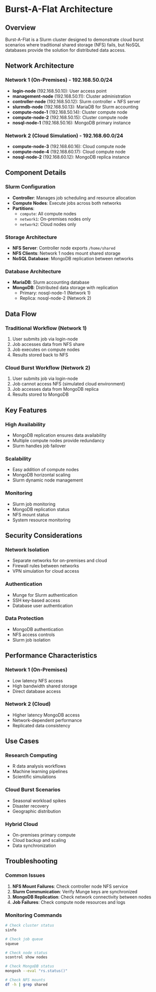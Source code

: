 # Burst-A-Flat Architecture

## Overview

Burst-A-Flat is a Slurm cluster designed to demonstrate cloud burst scenarios where traditional shared storage (NFS) fails, but NoSQL databases provide the solution for distributed data access.

## Network Architecture

### Network 1 (On-Premises) - 192.168.50.0/24
- **login-node** (192.168.50.10): User access point
- **management-node** (192.168.50.11): Cluster administration
- **controller-node** (192.168.50.12): Slurm controller + NFS server
- **slurmdb-node** (192.168.50.13): MariaDB for Slurm accounting
- **compute-node-1** (192.168.50.14): Cluster compute node
- **compute-node-2** (192.168.50.15): Cluster compute node
- **nosql-node-1** (192.168.50.16): MongoDB primary instance

### Network 2 (Cloud Simulation) - 192.168.60.0/24
- **compute-node-3** (192.168.60.16): Cloud compute node
- **compute-node-4** (192.168.60.17): Cloud compute node
- **nosql-node-2** (192.168.60.12): MongoDB replica instance

## Component Details

### Slurm Configuration
- **Controller**: Manages job scheduling and resource allocation
- **Compute Nodes**: Execute jobs across both networks
- **Partitions**: 
  - `compute`: All compute nodes
  - `network1`: On-premises nodes only
  - `network2`: Cloud nodes only

### Storage Architecture
- **NFS Server**: Controller node exports `/home/shared`
- **NFS Clients**: Network 1 nodes mount shared storage
- **NoSQL Database**: MongoDB replication between networks

### Database Architecture
- **MariaDB**: Slurm accounting database
- **MongoDB**: Distributed data storage with replication
  - Primary: nosql-node-1 (Network 1)
  - Replica: nosql-node-2 (Network 2)

## Data Flow

### Traditional Workflow (Network 1)
1. User submits job via login-node
2. Job accesses data from NFS share
3. Job executes on compute nodes
4. Results stored back to NFS

### Cloud Burst Workflow (Network 2)
1. User submits job via login-node
2. Job cannot access NFS (simulated cloud environment)
3. Job accesses data from MongoDB replica
4. Results stored to MongoDB

## Key Features

### High Availability
- MongoDB replication ensures data availability
- Multiple compute nodes provide redundancy
- Slurm handles job failover

### Scalability
- Easy addition of compute nodes
- MongoDB horizontal scaling
- Slurm dynamic node management

### Monitoring
- Slurm job monitoring
- MongoDB replication status
- NFS mount status
- System resource monitoring

## Security Considerations

### Network Isolation
- Separate networks for on-premises and cloud
- Firewall rules between networks
- VPN simulation for cloud access

### Authentication
- Munge for Slurm authentication
- SSH key-based access
- Database user authentication

### Data Protection
- MongoDB authentication
- NFS access controls
- Slurm job isolation

## Performance Characteristics

### Network 1 (On-Premises)
- Low latency NFS access
- High bandwidth shared storage
- Direct database access

### Network 2 (Cloud)
- Higher latency MongoDB access
- Network-dependent performance
- Replicated data consistency

## Use Cases

### Research Computing
- R data analysis workflows
- Machine learning pipelines
- Scientific simulations

### Cloud Burst Scenarios
- Seasonal workload spikes
- Disaster recovery
- Geographic distribution

### Hybrid Cloud
- On-premises primary compute
- Cloud backup and scaling
- Data synchronization

## Troubleshooting

### Common Issues
1. **NFS Mount Failures**: Check controller node NFS service
2. **Slurm Communication**: Verify Munge keys are synchronized
3. **MongoDB Replication**: Check network connectivity between nodes
4. **Job Failures**: Check compute node resources and logs

### Monitoring Commands
```bash
# Check cluster status
sinfo

# Check job queue
squeue

# Check node status
scontrol show nodes

# Check MongoDB status
mongosh --eval "rs.status()"

# Check NFS mounts
df -h | grep shared
```


